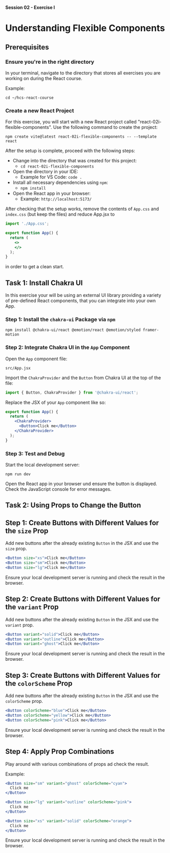 **Session 02 - Exercise I**

# Understanding Flexible Components

## Prerequisites

### Ensure you're in the right directory

In your terminal, navigate to the directory that stores all exercises you are working on during the React course.

Example:

```
cd ~/hcs-react-course
```

### Create a new React Project

For this exercise, you will start with a new React project called "react-02i-flexible-components". Use the following command to create the project:

```
npm create vite@latest react-02i-flexible-components -- --template react
```

After the setup is complete, proceed with the following steps:

- Change into the directory that was created for this project:
    - `cd react-02i-flexible-components`
- Open the directory in your IDE:
    - Example for VS Code: `code .`
- Install all necessary dependencies using `npm`:
    - `npm install`
- Open the React app in your browser:
    - Example: `http://localhost:5173/`

After checking that the setup works, remove the contents of `App.css` and `index.css` (but keep the files) and reduce App.jsx to
```jsx
import './App.css';

export function App() {
  return (
    <>
    </>
  );
}
```
in order to get a clean start.

## Task 1: Install Chakra UI

In this exercise your will be using an external UI library providing a variety of pre-defined React components, that you can integrate into your own App. 

### Step 1: Install the `chakra-ui` Package via `npm`

```
npm install @chakra-ui/react @emotion/react @emotion/styled framer-motion
```

### Step 2: Integrate Chakra UI in the `App` Component

Open the `App` component file:

```
src/App.jsx
```

Import the `ChakraProvider` and the `Button` from Chakra UI at the top of the file:

```jsx
import { Button, ChakraProvider } from '@chakra-ui/react';
```

Replace the JSX of your `App` component like so:

```jsx
export function App() {
  return (
    <ChakraProvider>
      <Button>Click me</Button>
    </ChakraProvider>
  );
}
```

### Step 3: Test and Debug

Start the local development server:

```
npm run dev
```

Open the React app in your browser und ensure the button is displayed. Check the JavaScript console for error messages.

## Task 2: Using Props to Change the Button

## Step 1: Create Buttons with Different Values for the `size` Prop

Add new buttons after the already existing `Button` in the JSX and use the `size` prop.

```jsx
<Button size="xs">Click me</Button>
<Button size="sm">Click me</Button>
<Button size="lg">Click me</Button>
```

Ensure your local development server is running and check the result in the browser.

## Step 2: Create Buttons with Different Values for the `variant` Prop

Add new buttons after the already existing `Button` in the JSX and use the `variant` prop.

```jsx
<Button variant="solid">Click me</Button>
<Button variant="outline">Click me</Button>
<Button variant="ghost">Click me</Button>
```

Ensure your local development server is running and check the result in the browser.

## Step 3: Create Buttons with Different Values for the `colorScheme` Prop

Add new buttons after the already existing `Button` in the JSX and use the `colorScheme` prop.

```jsx
<Button colorScheme="blue">Click me</Button>
<Button colorScheme="yellow">Click me</Button>
<Button colorScheme="pink">Click me</Button>
```

Ensure your local development server is running and check the result in the browser.

## Step 4: Apply Prop Combinations

Play around with various combinations of props ad check the result.

Example:
```jsx
<Button size="sm" variant="ghost" colorScheme="cyan">
  Click me
</Button>

<Button size="lg" variant="outline" colorScheme="pink">
  Click me
</Button>

<Button size="xs" variant="solid" colorScheme="orange">
  Click me
</Button>
```
Ensure your local development server is running and check the result in the browser.
